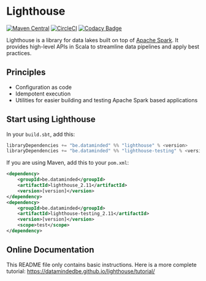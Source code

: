 # Lighthouse
[![Maven Central](https://maven-badges.herokuapp.com/maven-central/be.dataminded/lighthouse_2.11/badge.svg)](https://maven-badges.herokuapp.com/maven-central/be.dataminded/lighthouse)
[![CircleCI](https://circleci.com/gh/datamindedbe/lighthouse.svg?style=svg)](https://circleci.com/gh/datamindedbe/lighthouse)
[![Codacy Badge](https://api.codacy.com/project/badge/Grade/a0cb9f75da0a4df887b06d37434cfc04)](https://www.codacy.com/app/mLavaert/lighthouse?utm_source=github.com&amp;utm_medium=referral&amp;utm_content=datamindedbe/lighthouse&amp;utm_campaign=Badge_Grade)

Lighthouse is a library for data lakes built on top of [Apache Spark](http://spark.apache.org/). 
It provides high-level APIs in Scala to streamline data pipelines and apply best practices. 

## Principles

- Configuration as code
- Idempotent execution
- Utilities for easier building and testing Apache Spark based applications

## Start using Lighthouse

In your `build.sbt`, add this:
```scala
libraryDependencies += "be.dataminded" %% "lighthouse" % <version>
libraryDependencies += "be.dataminded" %% "lighthouse-testing" % <version> % Test
```

If you are using Maven, add this to your `pom.xml`: 

```xml
<dependency>
    <groupId>be.dataminded</groupId>
    <artifactId>lighthouse_2.11</artifactId>
    <version>[version]</version>
</dependency>
<dependency>
    <groupId>be.dataminded</groupId>
    <artifactId>lighthouse-testing_2.11</artifactId>
    <version>[version]</version>
    <scope>test</scope>
</dependency>
```

## Online Documentation

This README file only contains basic instructions. Here is a more complete tutorial: https://datamindedbe.github.io/lighthouse/tutorial/
